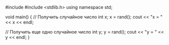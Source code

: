 #include <iostream>
#include <stdlib.h>
using namespace std;

void main()
{
  // Получить случайное число
  int x;
  x = rand();
  cout << "x = " << x << endl;

  // Получить еще одно случайное число
  int y;
  y = rand();
  cout << "y = " << y << endl;
}
